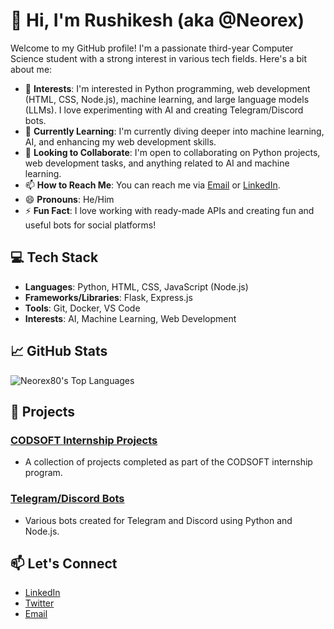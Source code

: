 # 👋 Hi, I'm Rushikesh (aka @Neorex)

Welcome to my GitHub profile! I'm a passionate third-year Computer Science student with a strong interest in various tech fields. Here's a bit about me:

- 👀 **Interests**: I'm interested in Python programming, web development (HTML, CSS, Node.js), machine learning, and large language models (LLMs). I love experimenting with AI and creating Telegram/Discord bots.
- 🌱 **Currently Learning**: I'm currently diving deeper into machine learning, AI, and enhancing my web development skills.
- 💞️ **Looking to Collaborate**: I'm open to collaborating on Python projects, web development tasks, and anything related to AI and machine learning.
- 📫 **How to Reach Me**: You can reach me via [Email](mailto:your-email@example.com) or [LinkedIn](https://www.linkedin.com/in/your-linkedin/).
- 😄 **Pronouns**: He/Him
- ⚡ **Fun Fact**: I love working with ready-made APIs and creating fun and useful bots for social platforms!

## 💻 Tech Stack

- **Languages**: Python, HTML, CSS, JavaScript (Node.js)
- **Frameworks/Libraries**: Flask, Express.js
- **Tools**: Git, Docker, VS Code
- **Interests**: AI, Machine Learning, Web Development

## 📈 GitHub Stats

![Neorex80's Top Languages](https://github-readme-stats.vercel.app/api/top-langs/?username=Neorex80&layout=compact&theme=radical)


## 🚀 Projects

### [CODSOFT Internship Projects](https://github.com/Neorex80/CODSOFT)
- A collection of projects completed as part of the CODSOFT internship program.

### [Telegram/Discord Bots](https://github.com/Neorex80/Bots)
- Various bots created for Telegram and Discord using Python and Node.js.

## 📫 Let's Connect

- [LinkedIn](https://www.linkedin.com/in/rushikesh-pawar-78250a31b/)
- [Twitter](https://twitter.com/your-twitter)
- [Email](mailto:your-email@example.com)

<!---
Neorex80/Neorex80 is a ✨ special ✨ repository because its `README.md` (this file) appears on your GitHub profile.
You can click the Preview link to take a look at your changes.
--->
